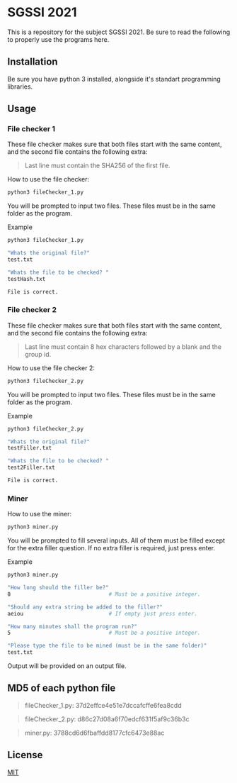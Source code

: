 # SGSSI 2021

This is a repository for the subject SGSSI 2021. Be sure to read the following to properly use the programs here.

## Installation

Be sure you have python 3 installed, alongside it's standart programming libraries.


## Usage

### File checker 1
These file checker makes sure that both files start with the same content, and the second file contains the following extra:

> Last line must contain the SHA256 of the first file.

How to use the file checker:

```bash
python3 fileChecker_1.py
```
You will be prompted to input two files. These files must be in the same folder as the program.

Example 

```bash
python3 fileChecker_1.py

"Whats the original file?"
test.txt

"Whats the file to be checked? "
testHash.txt

File is correct.
```

### File checker 2
These file checker makes sure that both files start with the same content, and the second file contains the following extra:

> Last line must contain 8 hex characters followed by a blank and the group id.

How to use the file checker 2:

```bash
python3 fileChecker_2.py
```
You will be prompted to input two files. These files must be in the same folder as the program.

Example 

```bash
python3 fileChecker_2.py

"Whats the original file?"
testFiller.txt

"Whats the file to be checked? "
test2Filler.txt

File is correct.
```


### Miner 

How to use the miner:

```bash
python3 miner.py
```
You will be prompted to fill several inputs. All of them must be filled except for the extra filler question. 
If no extra filler is required, just press enter.

Example 

```bash
python3 miner.py

"How long should the filler be?"
8                               # Must be a positive integer.

"Should any extra string be added to the filler?"
aeiou                           # If empty just press enter.

"How many minutes shall the program run?"
5                               # Must be a positive integer.

"Please type the file to be mined (must be in the same folder)"
test.txt

```

Output will be provided on an output file.

## MD5 of each python file

>fileChecker_1.py: 37d2effce4e51e7dccafcffe6fea8cdd

>fileChecker_2.py: d86c27d08a6f70edcf631f5af9c36b3c

>miner.py: 3788cd6d6fbaffdd8177cfc6473e88ac

## License
[MIT](https://choosealicense.com/licenses/mit/)